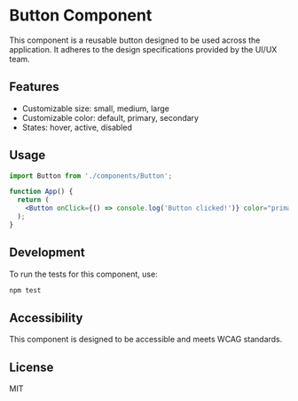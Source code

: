 # Button Component

This component is a reusable button designed to be used across the application. It adheres to the design specifications provided by the UI/UX team.

## Features
- Customizable size: small, medium, large
- Customizable color: default, primary, secondary
- States: hover, active, disabled

## Usage
```jsx
import Button from './components/Button';

function App() {
  return (
    <Button onClick={() => console.log('Button clicked!')} color="primary">Click Me</Button>
  );
}
```

## Development
To run the tests for this component, use:
```bash
npm test
```

## Accessibility
This component is designed to be accessible and meets WCAG standards.

## License
MIT
